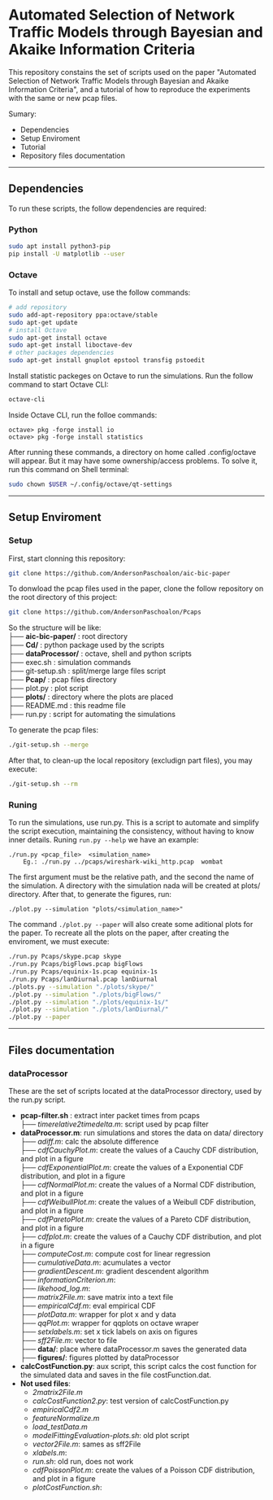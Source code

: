 # Automated Selection of Network Traffic Models through Bayesian and Akaike Information Criteria

This repository constains the set of scripts used on the paper "Automated Selection of Network Traffic Models
through Bayesian and Akaike Information Criteria", and a tutorial of how to reproduce the experiments with the same or new pcap files.

Sumary:
* Dependencies
* Setup Enviroment
* Tutorial
* Repository files documentation

---

## Dependencies

To run these scripts, the follow dependencies are required:

### Python
```bash
sudo apt install python3-pip
pip install -U matplotlib --user
```

### Octave
To install and setup octave, use the follow commands:
```bash
# add repository
sudo add-apt-repository ppa:octave/stable
sudo apt-get update
# install Octave
sudo apt-get install octave
sudo apt-get install liboctave-dev
# other packages dependencies
sudo apt-get install gnuplot epstool transfig pstoedit
```

Install statistic packeges on Octave to run the simulations. Run the follow command to start Octave CLI:
```bash
octave-cli
```

Inside Octave CLI, run the folloe commands:
```command
octave> pkg -forge install io
octave> pkg -forge install statistics
```

After running these commands, a directory on home called .config/octave will appear. But it may have some ownership/access problems. To solve it, run this command on Shell terminal:
```bash
sudo chown $USER ~/.config/octave/qt-settings
```

---
## Setup Enviroment

### Setup

First, start clonning this repository:
```bash
git clone https://github.com/AndersonPaschoalon/aic-bic-paper
```
To donwload the pcap files used in the paper, clone the follow repository on the root directory of this project:
```bash
git clone https://github.com/AndersonPaschoalon/Pcaps
```
So the structure will be like:  
├── __aic-bic-paper/__ : root directory  
├── __Cd/__ : python package used by the scripts  
├── __dataProcessor/__ : octave, shell and python scripts  
├── exec.sh : simulation commands  
├── git-setup.sh : split/merge large files script  
├── __Pcap/__ : pcap files directory  
├── plot.py : plot script  
├── __plots/__ : directory where the plots are placed  
├── README.md : this readme file  
├── run.py : script for automating the simulations 

To generate the pcap files:
```bash
./git-setup.sh --merge
```
After that, to clean-up the local repository (excludign part files), you may execute:
```bash
./git-setup.sh --rm
```
### Runing

To run the simulations, use run.py. This is a script to automate and simplify the script execution, maintaining the consistency, without having to know inner details.
Runing `run.py --help` we have an example:
```command
./run.py <pcap_file>  <simulation_name>
	Eg.: ./run.py ../pcaps/wireshark-wiki_http.pcap  wombat
```
The first argument must be the relative path, and the second the name of the simulation. A directory with the simulation nada will be created at plots/ directory. After that, to generate the figures, run:
```command
./plot.py --simulation "plots/<simulation_name>"
```
The command `./plot.py --paper` will also create some aditional plots for the paper. To recreate all the plots on the paper, after creating the enviroment, we must execute:
```bash
./run.py Pcaps/skype.pcap skype
./run.py Pcaps/bigFlows.pcap bigFlows
./run.py Pcaps/equinix-1s.pcap equinix-1s
./run.py Pcaps/lanDiurnal.pcap lanDiurnal
./plots.py --simulation "./plots/skype/"
./plot.py --simulation "./plots/bigFlows/"
./plot.py --simulation "./plots/equinix-1s/"
./plot.py --simulation "./plots/lanDiurnal/"
./plot.py --paper
```

---

## Files documentation

### dataProcessor
These are the set of scripts located at the dataProcessor directory, used by the run.py script.  
- __pcap-filter.sh__ : extract inter packet times from pcaps  
    ├── _timerelative2timedelta.m_: script used by pcap filter  
- __dataProcessor.m__: run simulations and stores the data on data/ directory  
    ├── _adiff.m_: calc the absolute difference   
    ├── _cdfCauchyPlot.m_: create the values of a Cauchy CDF  distribution, and plot in a figure  
    ├── _cdfExponentialPlot.m_: create the values of a Exponential CDF  distribution, and plot in a figure  
    ├── _cdfNormalPlot.m_: create the values of a Normal CDF  distribution, and plot in a figure  
    ├── _cdfWeibullPlot.m_: create the values of a Weibull CDF  distribution, and plot in a figure  
    ├── _cdfParetoPlot.m_: create the values of a Pareto CDF  distribution, and plot in a figure  
    ├── _cdfplot.m_: create the values of a Cauchy CDF  distribution, and plot in a figure  
    ├── _computeCost.m_: compute cost for linear regression  
    ├── _cumulativeData.m_: acumulates a vector  
    ├── _gradientDescent.m_: gradient descendent algorithm  
    ├── _informationCriterion.m_:  
    ├── _likehood\_log.m_:  
    ├── _matrix2File.m_: save matrix into a text file  
    ├── _empiricalCdf.m_: eval empirical CDF  
    ├── _plotData.m_: wrapper for plot x and y data  
    ├── _qqPlot.m_: wrapper for qqplots on octave wraper  
    ├── _setxlabels.m_: set x tick labels on axis on figures  
    ├── _sff2File.m_: vector to file  
    ├── __data/__: place where dataProcessor.m saves the generated data  
    ├── __figures/__: figures plotted by dataProcessor  
- __calcCostFunction.py__: aux script, this script calcs the cost function for the simulated data and saves in the file costFunction.dat.  
- __Not used files__:
    - _2matrix2File.m_
    - _calcCostFunction2.py_: test version of calcCostFunction.py
    - _empiricalCdf2.m_ 
    - _featureNormalize.m_
    - _load_testData.m_
    - _modelFittingEvaluation-plots.sh_: old plot script
    - _vector2File.m_: sames as sff2File
    - _xlabels.m_: 
    - _run.sh_: old run, does not work
    - _cdfPoissonPlot.m_: create the values of a Poisson CDF  distribution, and plot in a figure
    - _plotCostFunction.sh_: 









